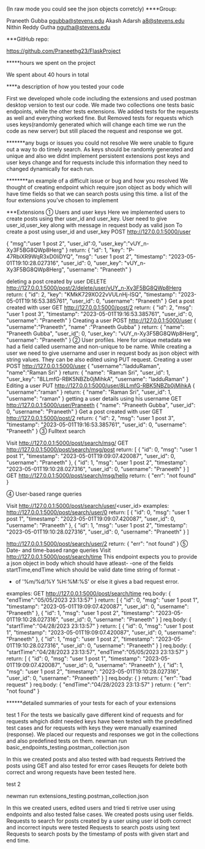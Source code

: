 (In raw mode you could see the json objects corretcly)
****Group:

Praneeth Gubba pgubba@stevens.edu
Akash Adarsh a8@stevens.edu
Nithin Reddy Gutha ngutha@stevens.edu

***GitHub repo:

https://github.com/Praneethg23/FlaskProject

*****hours we spent on the project

We spent about 40 hours in total

****a description of how you tested your code

First we developed whole code including the extensions and used postman desktop version to test our code. We made two collections one tests basic endpoints,
while the other tests extensions. We added tests for the requests as well and everything worked fine. But Removed tests for requests which uses keys(randomly generated which will change each time we run the code as new server) but still placed the request and response we got.

*******any bugs or issues you could not resolve
We were unable to figure out a way  to do timely search.
As keys should be randomly generated and unique and also we didnt implement persistent extensions post keys and user keys change and for requests include this information they need to changed dynamically for each run.

********an example of a difficult issue or bug and how you resolved
We thought of creating endpoint which require json object as body which will have time fields so that we can search posts using this time.
a list of the four extensions you’ve chosen to implement

***Extensions
① Users and user keys
Here we implemented users to create posts using ther user_id and user_key. User need to give user_id,user_key along with message in request body as valid json
To create a post using user_id and user_key
POST http://127.0.0.1:5000/user

{
    "msg":"user 1 post 2",
    "user_id":0,
    "user_key":"vUY_n-Xy3F5BG8QWp8Herg"
}
return:
{
    "id": 1,
    "key": "P-47RbiXR9WqR3xD0liDYQ",
    "msg": "user 1 post 2",
    "timestamp": "2023-05-01T19:10:28.027316",
    "user_id": 0,
    "user_key": "vUY_n-Xy3F5BG8QWp8Herg",
    "username": "Praneeth"
}

deleting a post created by user
DELETE http://127.0.0.1:5000/post/2/delete/user/vUY_n-Xy3F5BG8QWp8Herg
return:
{
    "id": 2,
    "key": "KMkK729XO22vVULnHj-lSQ",
    "timestamp": "2023-05-01T19:16:53.385761",
    "user_id": 0,
    "username": "Praneeth"
}
Get a post created with user 
GET http://127.0.0.1:5000/post/2
return:
{
    "id": 2,
    "msg": "user 1 post 3",
    "timestamp": "2023-05-01T19:16:53.385761",
    "user_id": 0,
    "username": "Praneeth"
}
Creating a user
POST http://127.0.0.1:5000/user
{
    "username":"Praneeth",
    "name" :"Praneeth Gubba"
}
return:
{
    "name": "Praneeth Gubba",
    "user_id": 0,
    "user_key": "vUY_n-Xy3F5BG8QWp8Herg",
    "username": "Praneeth"
}
② User profiles.
Here for unique metadata we had a field called username and non-unique to be name. While creating a user we need to give username and user in request body as json object with string values.
They can be also edited using PUT request.
Creating a user
POST http://127.0.0.1:5000/user
{
    "username":"ladduRaman",
    "name":"Raman Sri"
}
return:
{
    "name": "Raman Sri",
    "user_id": 1,
    "user_key": "8LLmfG-RBK5NBZb0jMihkA",
    "username": "ladduRaman"
}
Editing a user
PUT http://127.0.0.1:5000/user/8LLmfG-RBK5NBZb0jMihkA
{
    "username":"raman"
}
return:
{
    "name": "Raman Sri",
    "user_id": 1,
    "username": "raman"
}
getting a user details using his username
GET http://127.0.0.1:5000/user/Praneeth
{
    "name": "Praneeth Gubba",
    "user_id": 0,
    "username": "Praneeth"
}
Get a post created with user 
GET http://127.0.0.1:5000/post/2
return:
{
    "id": 2,
    "msg": "user 1 post 3",
    "timestamp": "2023-05-01T19:16:53.385761",
    "user_id": 0,
    "username": "Praneeth"
}
③ Fulltext search

Visit http://127.0.0.1:5000/post/search/msg/<text>
GET http://127.0.0.1:5000/post/search/msg/post
return:
[
    {
        "id": 0,
        "msg": "user 1 post 1",
        "timestamp": "2023-05-01T19:09:07.420087",
        "user_id": 0,
        "username": "Praneeth"
    },
    {
        "id": 1,
        "msg": "user 1 post 2",
        "timestamp": "2023-05-01T19:10:28.027316",
        "user_id": 0,
        "username": "Praneeth"
    }
]
GET http://127.0.0.1:5000/post/search/msg/hello
return:
{
    "err": "not found"
}

④ User-based range queries 

Visit http://127.0.0.1:5000/post/search/user/<user_id>
examples:
http://127.0.0.1:5000/post/search/user/0
return:
[
    {
        "id": 0,
        "msg": "user 1 post 1",
        "timestamp": "2023-05-01T19:09:07.420087",
        "user_id": 0,
        "username": "Praneeth"
    },
    {
        "id": 1,
        "msg": "user 1 post 2",
        "timestamp": "2023-05-01T19:10:28.027316",
        "user_id": 0,
        "username": "Praneeth"
    }
]

http://127.0.0.1:5000/post/search/user/2
return:
{
    "err": "not found"
}
⑤ Date- and time-based range queries
Visit http://127.0.0.1:5000/post/search/time
This endpoint expects you to provide a json object in body which should have atleast-
-one of the fields startTime,endTime which should be valid date time string of format -
- of '%m/%d/%Y %H:%M:%S' or else it gives a bad request error.

examples:
GET http://127.0.0.1:5000/post/search/time
req.body:
{
    "endTime":"05/05/2023 23:13:57"
}
return:
[
    {
        "id": 0,
        "msg": "user 1 post 1",
        "timestamp": "2023-05-01T19:09:07.420087",
        "user_id": 0,
        "username": "Praneeth"
    },
    {
        "id": 1,
        "msg": "user 1 post 2",
        "timestamp": "2023-05-01T19:10:28.027316",
        "user_id": 0,
        "username": "Praneeth"
    }
]
req.body:
{
    "startTime":"04/28/2023 23:13:57"
}
return:
[
    {
        "id": 0,
        "msg": "user 1 post 1",
        "timestamp": "2023-05-01T19:09:07.420087",
        "user_id": 0,
        "username": "Praneeth"
    },
    {
        "id": 1,
        "msg": "user 1 post 2",
        "timestamp": "2023-05-01T19:10:28.027316",
        "user_id": 0,
        "username": "Praneeth"
    }
]
req.body:
{
    "startTime":"04/28/2023 23:13:57",
    "endTime":"05/05/2023 23:13:57"
}
return:
[
    {
        "id": 0,
        "msg": "user 1 post 1",
        "timestamp": "2023-05-01T19:09:07.420087",
        "user_id": 0,
        "username": "Praneeth"
    },
    {
        "id": 1,
        "msg": "user 1 post 2",
        "timestamp": "2023-05-01T19:10:28.027316",
        "user_id": 0,
        "username": "Praneeth"
    }
]
req.body:
{
}
return:
{
    "err": "bad request"
}
req.body:
{
    "endTime":"04/28/2023 23:13:57"
}
return:
{
    "err": "not found"
}

******detailed summaries of your tests for each of your extensions

test 1
For the tests we basically gave different kind of requests and for requests whgich didnt needed keys have been tested with the predefined test cases and for 
requests with keys they were manually examined (response).
We placed our requests and responses we got in the collections and also predefined tests on them.
newman run basic_endpoints_testing.postman_collection.json

In this we created posts and also tested with bad requests
Retrived the posts using GET and also tested for error cases
Reuqets for delete both correct and wrong requests have been tested here.

test 2

newman run extensions_testing.postman_collection.json

In this we created users, edited users and tried ti retrive user using endpoints and also tested false cases.
We created posts using user fields.
Requests to search for posts created by a user using user id both correct and incorrect inputs were tested
Requests to search posts using text 
Requests to search posts by the timestamp of posts with given start and end time.

